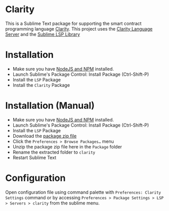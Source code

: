 # Clarity
This is a Sublime Text package for supporting the smart contract programming language [Clarity](https://docs.blockstack.org/core/smart/overview.html). 
This project uses the [Clarity Language Server](https://github.com/lgalabru/clarity-lsp) and the [Sublime LSP Library](https://github.com/sublimelsp/LSP)

# Installation
- Make sure you have [NodeJS and NPM](https://nodejs.org/) installed.
- Launch Sublime's Package Control: Install Package (Ctrl-Shift-P)
- Install the `LSP` Package
- Install the `Clarity` Package

# Installation (Manual)
- Make sure you have [NodeJS and NPM](https://nodejs.org/) installed.
- Launch Sublime's Package Control: Install Package (Ctrl-Shift-P)
- Install the `LSP` Package
- Download the [package zip file](https://github.com/dmitrytorba/clarity/releases)
- Click the `Preferences > Browse Packages…` menu
- Unzip the package zip file here in the `Package` folder
- Rename the extracted folder to `clarity`
- Restart Sublime Text

# Configuration

Open configuration file using command palette with `Preferences: Clarity Settings` command or by accessing `Preferences > Package Settings > LSP > Servers > clarity` from the sublime menu.
